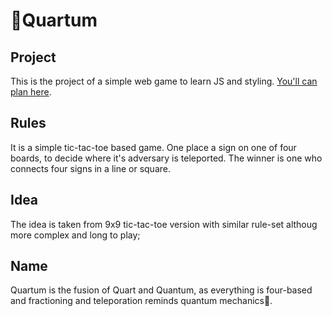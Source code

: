 # 🔮Quartum
## Project
This is the project of a simple web game to learn JS and styling.
[You'll can plan here](https://kubickipi314.github.io/Quartum/).
## Rules
It is a simple tic-tac-toe based game. One place a sign on one of four
boards, to decide where it's adversary is teleported. The winner is
one who connects four signs in a line or square.

## Idea
The idea is taken from 9x9 tic-tac-toe version with similar rule-set
althoug more complex and long to play;

## Name
Quartum is the fusion of Quart and Quantum, as everything is four-based
and fractioning and teleporation reminds quantum mechanics🔮.

